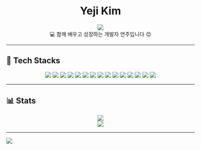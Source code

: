 <!-- 상단 배경 이미지처럼 보이게 꾸미기 (원한다면 배경 SVG를 넣을 수도 있음) -->

<h1 align="center">Yeji Kim</h1>

<p align="center">
  <img src="https://img.shields.io/badge/-협업과%20소통을%20중요시%20여기는%20개발자%20연주입니다!-black?style=flat-square&logo=github&logoColor=white"/>
  <br />
  💻 함께 배우고 성장하는 개발자 연주입니다 😊
</p>

---

## 🚀 Tech Stacks

<p align="center">
  <img src="https://img.shields.io/badge/CSS3-1572B6?style=flat-square&logo=css3&logoColor=white"/>
  <img src="https://img.shields.io/badge/DISCORD-5865F2?style=flat-square&logo=discord&logoColor=white"/>
  <img src="https://img.shields.io/badge/Figma-F24E1E?style=flat-square&logo=figma&logoColor=white"/>
  <img src="https://img.shields.io/badge/Flutter-02569B?style=flat-square&logo=flutter&logoColor=white"/>
  <img src="https://img.shields.io/badge/GitHub-181717?style=flat-square&logo=github&logoColor=white"/>
  <img src="https://img.shields.io/badge/HTML5-E34F26?style=flat-square&logo=html5&logoColor=white"/>
  <img src="https://img.shields.io/badge/JQuery-0769AD?style=flat-square&logo=jquery&logoColor=white"/>
  <img src="https://img.shields.io/badge/Java-007396?style=flat-square&logo=java&logoColor=white"/>
  <img src="https://img.shields.io/badge/JavaScript-F7DF1E?style=flat-square&logo=javascript&logoColor=black"/>
  <img src="https://img.shields.io/badge/Linux-FCC624?style=flat-square&logo=linux&logoColor=black"/>
  <img src="https://img.shields.io/badge/MySQL-4479A1?style=flat-square&logo=mysql&logoColor=white"/>
  <img src="https://img.shields.io/badge/Node.js-339933?style=flat-square&logo=nodedotjs&logoColor=white"/>
  <img src="https://img.shields.io/badge/Oracle-F80000?style=flat-square&logo=oracle&logoColor=white"/>
  <img src="https://img.shields.io/badge/React-61DAFB?style=flat-square&logo=react&logoColor=black"/>
  <img src="https://img.shields.io/badge/Vue.js-4FC08D?style=flat-square&logo=vuedotjs&logoColor=white"/>
</p>

---

## 📊 Stats

<p align="center">
  <img src="https://github-readme-stats.vercel.app/api/top-langs/?username=연주GitHub아이디&layout=compact&langs_count=8&theme=default"/>
  <br />
  <img src="https://github-readme-stats.vercel.app/api?username=연주GitHub아이디&show_icons=true&theme=default"/>
</p>

---

<!-- 아래는 그래픽 효과용 -->
<img src="https://capsule-render.vercel.app/api?type=waving&color=auto&height=100&section=footer"/>
